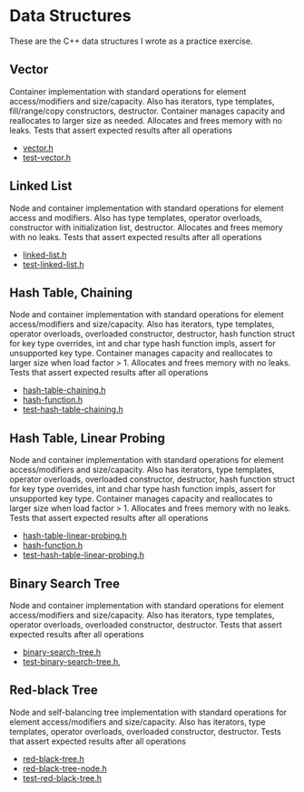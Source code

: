# Data Structures

These are the C++ data structures I wrote as a practice exercise.

## Vector

Container implementation with standard operations for element access/modifiers and size/capacity. Also has iterators, type templates, fill/range/copy constructors, destructor. Container manages capacity and reallocates to larger size as needed. Allocates and frees memory with no leaks. Tests that assert expected results after all operations

* [vector.h](https://github.com/mollieswenson/data-structures/blob/master/data-structures/vector.h)
* [test-vector.h](https://github.com/mollieswenson/data-structures/blob/master/data-structures/test-vector.h)

## Linked List

Node and container implementation with standard operations for element access and modifiers. Also has type templates, operator overloads, constructor with initialization list, destructor. Allocates and frees memory with no leaks. Tests that assert expected results after all operations

* [linked-list.h](https://github.com/mollieswenson/data-structures/blob/master/data-structures/linked-list.h)
* [test-linked-list.h](https://github.com/mollieswenson/data-structures/blob/master/data-structures/test-linked-list.h)

## Hash Table, Chaining

Node and container implementation with standard operations for element access/modifiers and size/capacity. Also has iterators, type templates, operator overloads, overloaded constructor, destructor, hash function struct for key type overrides, int and char type hash function impls, assert for unsupported key type. Container manages capacity and reallocates to larger size when load factor > 1. Allocates and frees memory with no leaks. Tests that assert expected results after all operations

* [hash-table-chaining.h](https://github.com/mollieswenson/data-structures/blob/master/data-structures/hash-table-chaining.h)
* [hash-function.h](https://github.com/mollieswenson/data-structures/blob/master/data-structures/hash-function.h)
* [test-hash-table-chaining.h](https://github.com/mollieswenson/data-structures/blob/master/data-structures/test-hash-table-chaining.h)

## Hash Table, Linear Probing

Node and container implementation with standard operations for element access/modifiers and size/capacity. Also has iterators, type templates, operator overloads, overloaded constructor, destructor, hash function struct for key type overrides, int and char type hash function impls, assert for unsupported key type. Container manages capacity and reallocates to larger size when load factor > 1. Allocates and frees memory with no leaks. Tests that assert expected results after all operations

* [hash-table-linear-probing.h](https://github.com/mollieswenson/data-structures/blob/master/data-structures/hash-table-linear-probing.h)
* [hash-function.h](https://github.com/mollieswenson/data-structures/blob/master/data-structures/hash-function.h)
* [test-hash-table-linear-probing.h](https://github.com/mollieswenson/data-structures/blob/master/data-structures/test-hash-table-linear-probing.h)

## Binary Search Tree

Node and container implementation with standard operations for element access/modifiers and size/capacity. Also has iterators, type templates, operator overloads, overloaded constructor, destructor. Tests that assert expected results after all operations

* [binary-search-tree.h](https://github.com/mollieswenson/data-structures/blob/master/data-structures/binary-search-tree.h)
* [test-binary-search-tree.h](https://github.com/mollieswenson/data-structures/blob/master/data-structures/test-binary-search-tree.h), []()

## Red-black Tree

Node and self-balancing tree implementation with standard operations for element access/modifiers and size/capacity. Also has iterators, type templates, operator overloads, overloaded constructor, destructor. Tests that assert expected results after all operations 

* [red-black-tree.h](https://github.com/mollieswenson/data-structures/blob/master/data-structures/red-black-tree.h)
* [red-black-tree-node.h](https://github.com/mollieswenson/data-structures/blob/master/data-structures/red-black-tree-node.h)
* [test-red-black-tree.h](https://github.com/mollieswenson/data-structures/blob/master/data-structures/test-red-black-tree.h)
